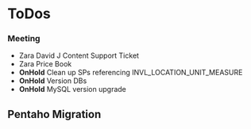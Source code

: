 # ToDos

### Meeting

- Zara David J Content Support Ticket
- Zara Price Book
- **OnHold** Clean up SPs referencing INVL_LOCATION_UNIT_MEASURE 
- **OnHold** Version DBs 
- **OnHold** MySQL version upgrade 

## Pentaho Migration  